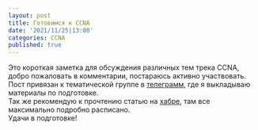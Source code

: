 ```yaml
---
layout: post
title: Готовимся к CCNA
date: '2021/11/25|13:00'
categories: CCNA
published: true
---
```

Это короткая заметка для обсуждения различных тем трека CCNA, добро пожаловать в комментарии, постараюсь активно участвовать.  
Пост привязан к тематической группе в [телеграмм](https://t.me/+bjSpnxRghW40N2Uy), где я выкладываю материалы по подготовке.  
Так же рекомендую к прочтению статью на [хабре](https://habr.com/ru/post/587336/), там все максимально подробно расписано.  
Удачи в подготовке!  

<script async src="https://comments.app/js/widget.js?2" data-comments-app-website="tbZaj70o" data-limit="5" data-color="29B127" data-dislikes="1" data-colorful="1"></script>